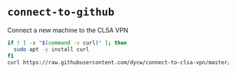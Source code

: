 # `connect-to-github`

Connect a new machine to the CLSA VPN

```bash
if ! [ -x "$(command -v curl)" ]; then
  sudo apt -y install curl
fi
curl https://raw.githubusercontent.com/dycw/connect-to-clsa-vpn/master/install | bash
```
